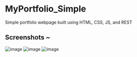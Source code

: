 # MyPortfolio_Simple
 Simple portfolio webpage built using HTML, CSS, JS, and REST

## Screenshots ~ 
![image](https://github.com/n-automata/MyPortfolio_Simple/assets/148803386/77b5a809-797f-45a8-8f83-56e1253910c2)
![image](https://github.com/n-automata/MyPortfolio_Simple/assets/148803386/f0ae5d86-2165-4233-a884-61c6583cf71e)
![image](https://github.com/n-automata/MyPortfolio_Simple/assets/148803386/d66e2c2c-0059-4a61-b6ce-d2df54cd2552)

